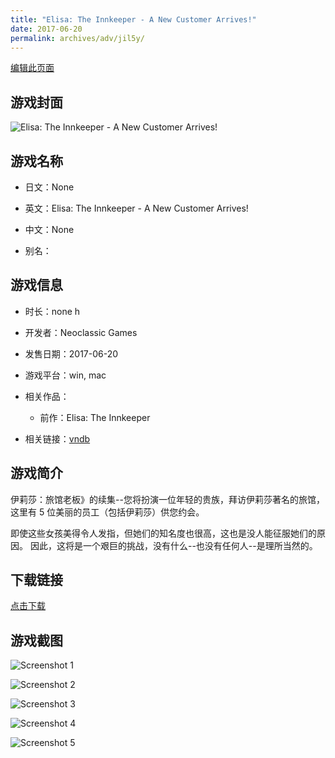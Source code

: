 ```yaml
---
title: "Elisa: The Innkeeper - A New Customer Arrives!"
date: 2017-06-20
permalink: archives/adv/jil5y/
---
```

[编辑此页面](https://github.com/ACG-3/ADV3-source/blob/main/source/_posts/Elisa%20Seduce%20the%20Innkeeper.md)

## 游戏封面

![Elisa: The Innkeeper - A New Customer Arrives!](https://pan.timero.xyz/d/onedrive/img_lib_001/Elisa%20Seduce%20the%20Innkeeper_cover.avif)


## 游戏名称

- 日文：None
- 英文：Elisa: The Innkeeper - A New Customer Arrives!
- 中文：None

- 别名：


## 游戏信息

- 时长：none h
- 开发者：Neoclassic Games
- 发售日期：2017-06-20
- 游戏平台：win, mac
- 相关作品：
   - 前作：Elisa: The Innkeeper

- 相关链接：[vndb](https://vndb.org/v21511)


## 游戏简介

伊莉莎：旅馆老板》的续集--您将扮演一位年轻的贵族，拜访伊莉莎著名的旅馆，这里有 5 位美丽的员工（包括伊莉莎）供您约会。

即使这些女孩美得令人发指，但她们的知名度也很高，这也是没人能征服她们的原因。
因此，这将是一个艰巨的挑战，没有什么--也没有任何人--是理所当然的。




## 下载链接

[点击下载](https://pan.timero.xyz/onedrive/adv_lib_001/Elisa%20Seduce%20the%20Innkeeper)


## 游戏截图


![Screenshot 1](https://pan.timero.xyz/d/onedrive/img_lib_001/Elisa%20Seduce%20the%20Innkeeper_Screenshot_1.avif)

![Screenshot 2](https://pan.timero.xyz/d/onedrive/img_lib_001/Elisa%20Seduce%20the%20Innkeeper_Screenshot_2.avif)

![Screenshot 3](https://pan.timero.xyz/d/onedrive/img_lib_001/Elisa%20Seduce%20the%20Innkeeper_Screenshot_3.avif)

![Screenshot 4](https://pan.timero.xyz/d/onedrive/img_lib_001/Elisa%20Seduce%20the%20Innkeeper_Screenshot_4.avif)

![Screenshot 5](https://pan.timero.xyz/d/onedrive/img_lib_001/Elisa%20Seduce%20the%20Innkeeper_Screenshot_5.avif)

